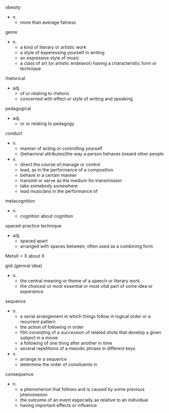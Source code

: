 obesity
- n.
  - more than average fatness

genre
- n.
  - a kind of literary or artistic work
  - a style of experessing yourself in writing
  - an expressive style of music
  - a class of art (or artistic endeavor) having a characteristic form or technique

rhetorical
- adj.
  - of or relating to rhetoric
  - concerned with effect or style of writing and speaking

pedagogical
- adj.
  - or or relating to pedagogy

conduct
- n.
  - manner of acting or controlling yourself
  - (behavioral attributes)the way a person behaves toward other people
- v.
  - direct the course of;manage or control
  - lead, as in the performance of a composition
  - behave in a certain manner
  - transmit or serve as the medium for transmission
  - take somebody somewhere
  - lead musicians in the performance of

metacognition
- n.
  - cognition about cognition

spaced-practice technique
- adj.
  - spaced apart
  - arranged with spaces between; often used as a combining form

MetaX = X about X

gist (gernral idea)
- n.
  - the central meaning or theme of a speech or literary work
  - the choicest or most essential or most vital part of some idea or experience

sequence
- n.
  - a serial arrangement in which things follow in logical order or a recurrent pattern
  - the action of following in order
  - film consisting of a succession of related shots that develop a given subject in a movie
  - a following of one thing after another in time
  - several repetitions of a meiodic phrase in different keys
- v.
  - arrange in a sequence
  - determine the order of consituents in

consequence
- n.
  - a phenomenon that follows and is caused by some previous phenomenon
  - the outcome of an event especially as relative to an individual
  - having important effects or influence
